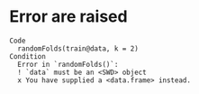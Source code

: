 # Error are raised

    Code
      randomFolds(train@data, k = 2)
    Condition
      Error in `randomFolds()`:
      ! `data` must be an <SWD> object
      x You have supplied a <data.frame> instead.

